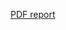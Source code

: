 
[PDF report](https://ipfs.io/ipfs/bafybeicjla2h26q3wz4s344bsrtvhkxr3ypm44owvrzyorb2t6tcptlmem/C4%20Slingshot%20report.pdf)
